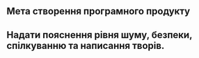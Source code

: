 ## Мета створення програмного продукту
## Надати пояснення рівня шуму, безпеки, спілкуванню та написання творів.
